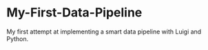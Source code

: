 # My-First-Data-Pipeline
My first attempt at implementing a smart data pipeline with Luigi and Python.
